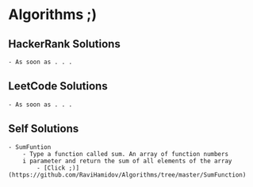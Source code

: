 # Algorithms ;)

## HackerRank Solutions
    - As soon as . . . 

## LeetCode Solutions
    - As soon as . . . 

## Self Solutions
    - SumFuntion
        - Type a function called sum. An array of function numbers 
        i parameter and return the sum of all elements of the array
            - [Click ;)](https://github.com/RaviHamidov/Algorithms/tree/master/SumFunction)